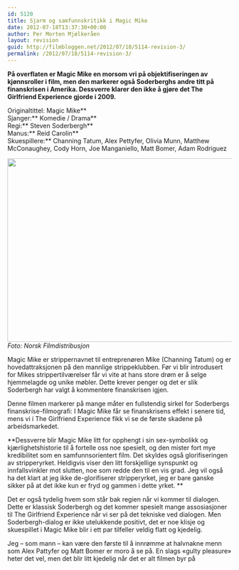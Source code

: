 ```yaml
---
id: 5120
title: Sjarm og samfunnskritikk i Magic Mike
date: 2012-07-18T13:37:30+00:00
author: Per Morten Mjølkeråen
layout: revision
guid: http://filmbloggen.net/2012/07/18/5114-revision-3/
permalink: /2012/07/18/5114-revision-3/
---
```

**På overflaten er Magic Mike en morsom vri på objektifiseringen av kjønnsroller i film, men den markerer også Soderberghs andre titt på finanskrisen i Amerika. Dessverre klarer den ikke å gjøre det The Girlfriend Experience gjorde i 2009.**

Originaltittel: Magic Mike**  
Sjanger:** Komedie / Drama**  
Regi:** Steven Soderbergh**  
Manus:** Reid Carolin**  
Skuespillere:** Channing Tatum, Alex Pettyfer, Olivia Munn, Matthew McConaughey, Cody Horn, Joe Manganiello, Matt Bomer, Adam Rodriguez

<a href="http://filmbloggen.net/?attachment_id=5116" rel="attachment wp-att-5116"><img class="alignnone size-large wp-image-5116" src="http://filmbloggen.net/wp-content/uploads//2012/07/4-001-620x412.jpg" alt="" width="620" height="412" /><br /> </a>_Foto: Norsk Filmdistribusjon_

Magic Mike er strippernavnet til entreprenøren Mike (Channing Tatum) og er hovedattraksjonen på den mannlige strippeklubben. Før vi blir introdusert for Mikes strippertilværelser får vi vite at hans store drøm er å selge hjemmelagde og unike møbler. Dette krever penger og det er slik Soderbergh har valgt å kommentere finanskrisen igjen.

Denne filmen markerer på mange måter en fullstendig sirkel for Soderbergs finanskrise-filmografi: I Magic Mike får se finanskrisens effekt i senere tid, mens vi i The Girlfriend Experience fikk vi se de første skadene på arbeidsmarkedet.

**Dessverre blir Magic Mike litt for opphengt i sin sex-symbolikk og kjærlighetshistorie til å fortelle oss noe spesielt, og den mister fort mye kredibilitet som en samfunnsorientert film. Det skyldes også glorifiseringen av stripperyrket. Heldigvis viser den litt forskjellige synspunkt og innfallsvinkler mot slutten, noe som redde den til en vis grad. Jeg vil også ha det klart at jeg ikke de-glorifiserer stripperyrket, jeg er bare ganske sikker på at det ikke kun er fryd og gammen i dette yrket. **

Det er også tydelig hvem som står bak regien når vi kommer til dialogen. Dette er klassisk Soderbergh og det kommer spesielt mange assosiasjoner til The Girlfriend Experience når vi ser på det tekniske ved dialogen. Men Soderbergh-dialog er ikke utelukkende positivt, det er noe klisje og skuespillet i Magic Mike blir i ett par tilfeller veldig flatt og kjedelig.

Jeg &#8211; som mann &#8211; kan være den første til å innrømme at halvnakne menn som Alex Pattyfer og Matt Bomer er moro å se på. En slags &laquo;gulty pleasure&raquo; heter det vel, men det blir litt kjedelig når det er alt filmen byr på

<div class="video-shortcode">
</div>